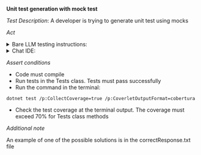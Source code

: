 **Unit test generation with mock test**

*Test Description*:
A developer is trying to generate unit test using mocks

*Act*

<details>
<summary>Bare LLM testing instructions:</summary>

- Open the prompt.txt file
- Copy a question located in the prompt.txt file to the chat window
- Submit the question
- Open the project tests-creation/unit-test-mock/C#
- Open the RefferalProgram.cs class
- Add suggested tests to the Tests.cs class
- Add all necessary imports

</details>

<details>
<summary>Chat IDE:</summary>

- Open the project tests-creation/unit-test-mock/C#
- Open the RefferalProgram class
- Highlight the CalculateReferralBonus method
- Type in the chat window:

> Cover the CalculateReferralBonus method with 5 unit tests, using C#, NUnit and NSubstitute

- Add suggested tests to the Tests.cs class
- Add all necessary imports

</details>

*Assert conditions*

- Code must compile
- Run tests in the Tests class. Tests must pass successfully
- Run the command in the terminal:

```
dotnet test /p:CollectCoverage=true /p:CoverletOutputFormat=cobertura
```

- Check the test coverage at the terminal output. The coverage must exceed 70% for Tests class methods

*Additional note*

An example of one of the possible solutions is in the correctResponse.txt file